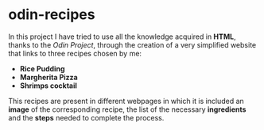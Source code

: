 # odin-recipes

In this project I have tried to use all the knowledge acquired in __HTML__, thanks to the _Odin Project_, through the creation of a very simplified website that links to three recipes chosen by me:

* __Rice Pudding__
* __Margherita Pizza__
* __Shrimps cocktail__

This recipes are present in different webpages in which it is included an __image__ of the corresponding recipe, the list of the necessary __ingredients__ and the __steps__ needed to complete the process.